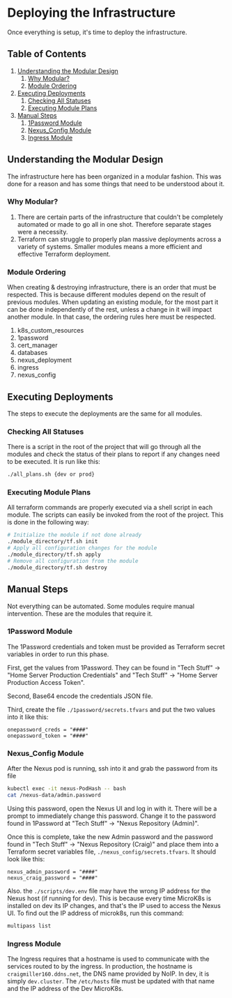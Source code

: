# Deploying the Infrastructure

Once everything is setup, it's time to deploy the infrastructure.

## Table of Contents

1. [Understanding the Modular Design](#understanding-the-modular-design)
   1. [Why Modular?](#why-modular)
   2. [Module Ordering](#module-ordering)
2. [Executing Deployments](#executing-deployments)
   1. [Checking All Statuses](#checking-all-statuses)
   2. [Executing Module Plans](#executing-module-plans)
3. [Manual Steps](#manual-steps)
   1. [1Password Module](#1password-module)
   2. [Nexus_Config Module](#nexus_config-module)
   3. [Ingress Module](#ingress-module)

## Understanding the Modular Design

The infrastructure here has been organized in a modular fashion. This was done for a reason and has some things that need to be understood about it.

### Why Modular?

1. There are certain parts of the infrastructure that couldn't be completely automated or made to go all in one shot. Therefore separate stages were a necessity.
2. Terraform can struggle to properly plan massive deployments across a variety of systems. Smaller modules means a more efficient and effective Terraform deployment.

### Module Ordering

When creating & destroying infrastructure, there is an order that must be respected. This is because different modules depend on the result of previous modules. When updating an existing module, for the most part it can be done independently of the rest, unless a change in it will impact another module. In that case, the ordering rules here must be respected.

1. k8s_custom_resources
2. 1password
3. cert_manager
4. databases
5. nexus_deployment
6. ingress
7. nexus_config

## Executing Deployments

The steps to execute the deployments are the same for all modules.

### Checking All Statuses

There is a script in the root of the project that will go through all the modules and check the status of their plans to report if any changes need to be executed. It is run like this:

```bash
./all_plans.sh {dev or prod}
```

### Executing Module Plans

All terraform commands are properly executed via a shell script in each module. The scripts can easily be invoked from the root of the project. This is done in the following way:

```bash
# Initialize the module if not done already
./module_directory/tf.sh init
# Apply all configuration changes for the module
./module_directory/tf.sh apply
# Remove all configuration from the module
./module_directory/tf.sh destroy
```

## Manual Steps

Not everything can be automated. Some modules require manual intervention. These are the modules that require it.

### 1Password Module

The 1Password credentials and token must be provided as Terraform secret variables in order to run this phase.

First, get the values from 1Password. They can be found in "Tech Stuff" -> "Home Server Production Credentials" and "Tech Stuff" -> "Home Server Production Access Token".

Second, Base64 encode the credentials JSON file.

Third, create the file `./1password/secrets.tfvars` and put the two values into it like this:

```hcl
onepassword_creds = "####"
onepassword_token = "####"
```

### Nexus_Config Module

After the Nexus pod is running, ssh into it and grab the password from its file

```bash
kubectl exec -it nexus-PodHash -- bash
cat /nexus-data/admin.password
```

Using this password, open the Nexus UI and log in with it. There will be a prompt to immediately change this password. Change it to the password found in 1Password at "Tech Stuff" -> "Nexus Repository (Admin)".

Once this is complete, take the new Admin password and the password found in "Tech Stuff" -> "Nexus Repository (Craig)" and place them into a Terraform secret variables file, `./nexus_config/secrets.tfvars`. It should look like this:

```hcl
nexus_admin_password = "####"
nexus_craig_password = "####"
```

Also. the `./scripts/dev.env` file may have the wrong IP address for the Nexus host (if running for dev). This is because every time MicroK8s is installed on dev its IP changes, and that's the IP used to access the Nexus UI. To find out the IP address of microk8s, run this command:

```bash
multipass list
```

### Ingress Module

The Ingress requires that a hostname is used to communicate with the services routed to by the ingress. In production, the hostname is `craigmiller160.ddns.net`, the DNS name provided by NoIP. In dev, it is simply `dev.cluster`. The `/etc/hosts` file must be updated with that name and the IP address of the Dev MicroK8s.